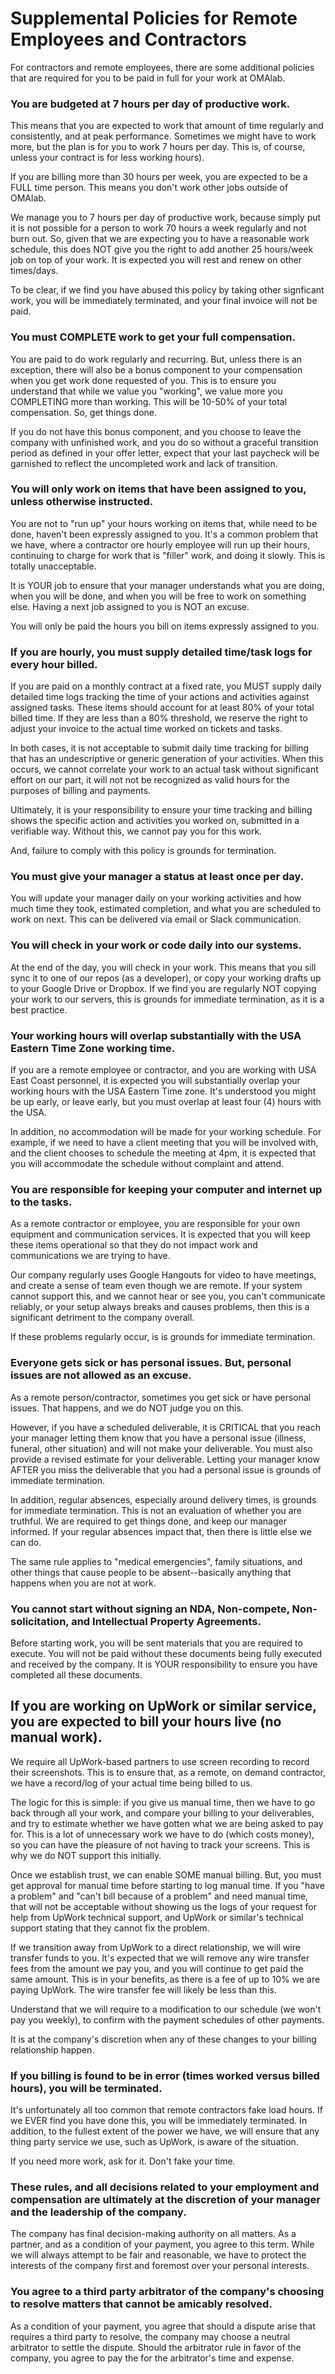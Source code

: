 # Supplemental Policies for Remote Employees and Contractors

For contractors and remote employees, there are some additional policies that are required for you to be paid in full for your work at OMAlab.  

### You are budgeted at 7 hours per day of productive work.

This means that you are expected to work that amount of time regularly and consistently, and at peak performance. Sometimes we might have to work more, but the plan is for you to work 7 hours per day. This is, of course, unless your contract is for less working hours\). 

If you are billing more than 30 hours per week, you are expected to be a FULL time person. This means you don't work other jobs outside of OMAlab.  

We manage you to 7 hours per day of productive work, because simply put it is not possible for a person to work 70 hours a week regularly and not burn out. So, given that we are expecting you to have a reasonable work schedule, this does NOT give you the right to add another 25 hours/week job on top of your work. It is expected you will rest and renew on other times\/days. 

To be clear, if we find you have abused this policy by taking other signficant work, you will be immediately terminated, and your final invoice will not be paid. 

### You must COMPLETE work to get your full compensation.

You are paid to do work regularly and recurring. But, unless there is an exception, there will also be a bonus component to your compensation when you get work done requested of you. This is to ensure you understand that while we value you "working", we value more you COMPLETING more than working. This will be 10-50% of your total compensation. So, get things done. 

If you do not have this bonus component, and you choose to leave the company with unfinished work, and you do so without a graceful transition period as defined in your offer letter, expect that your last paycheck will be garnished to reflect the uncompleted work and lack of transition. 

### You will only work on items that have been assigned to you, unless otherwise instructed.

You are not to "run up" your hours working on items that, while need to be done, haven't been expressly assigned to you. It's a common problem that we have, where a contractor ore hourly employee will run up their hours, continuing to charge for work that is "filler" work, and doing it slowly. This is totally unacceptable. 

It is YOUR job to ensure that your manager understands what you are doing, when you will be done, and when you will be free to work on something else.  Having a next job assigned to you is NOT an excuse.  

You will only be paid the hours you bill on items expressly assigned to you. 

### If you are hourly, you must supply detailed time/task logs for every hour billed. 

If you are paid on a monthly contract at a fixed rate, you MUST supply daily detailed time logs tracking the time of your actions and activities against assigned tasks. These items should account for at least 80% of your total billed time. If they are less than a 80% threshold, we reserve the right to adjust your invoice to the actual time worked on tickets and tasks.  

In both cases, it is not acceptable to submit daily time tracking for billing that has an undescriptive or generic generation of your activities. When this occurs, we cannot correlate your work to an actual task without significant effort on our part, it will not not be recognized as valid hours for the purposes of billing and payments. 

Ultimately, it is your responsibility to ensure your time tracking and billing shows the specific action and activities you worked on, submitted in a verifiable way. Without this, we cannot pay you for this work. 

And, failure to comply with this policy is grounds for termination.  

### You must give your manager a status at least once per day.

You will update your manager daily on your working activities and how much time they took, estimated completion, and what you are scheduled to work on next. This can be delivered via email or Slack communication. 

### You will check in your work or code daily into our systems.

At the end of the day, you will check in your work. This means that you sill sync it to one of our repos \(as a developer\), or copy your working drafts up to your Google Drive or Dropbox. If we find you are regularly NOT copying your work to our servers, this is grounds for immediate termination, as it is a best practice. 

### Your working hours will overlap substantially with the USA Eastern Time Zone working time.

If you are a remote employee or contractor, and you are working with USA East Coast personnel, it is expected you will substantially overlap your working hours with the USA Eastern Time zone. It's understood you might be up early, or leave early, but you must overlap at least four \(4\) hours with the USA. 

In addition, no accommodation will be made for your working schedule. For example, if we need to have a client meeting that you will be involved with, and the client chooses to schedule the meeting at 4pm, it is expected that you will accommodate the schedule without complaint and attend.  

### You are responsible for keeping your computer and internet up to the tasks.

As a remote contractor or employee, you are responsible for your own equipment and communication services. It is expected that you will keep these items operational so that they do not impact work and communications we are trying to have.

Our company regularly uses Google Hangouts for video to have meetings, and create a sense of team even though we are remote. If your system cannot support this, and we cannot hear or see you, you can't communicate reliably, or your setup always breaks and causes problems, then this is a significant detriment to the company overall.  

If these problems regularly occur, is is grounds for immediate termination. 

### Everyone gets sick or has personal issues. But, personal issues are not allowed as an excuse. 

As a remote person/contractor, sometimes you get sick or have personal issues. That happens, and we do NOT judge you on this. 

However, if you have a scheduled deliverable, it is CRITICAL that you reach your manager letting them know that you have a personal issue (illness, funeral, other situation) and will not make your deliverable. You must also provide a revised estimate for your deliverable. Letting your manager know AFTER you miss the deliverable that you had a personal issue is grounds of immediate termination. 

In addition, regular absences, especially around delivery times, is grounds for immediate termination. This is not an evaluation of whether you are truthful. We are required to get things done, and keep our manager informed. If your regular absences impact that, then there is little else we can do. 

The same rule applies to "medical emergencies", family situations, and other things that cause people to be absent--basically anything that happens when you are not at work. 

### You cannot start without signing an NDA, Non-compete, Non-solicitation, and Intellectual Property Agreements. 

Before starting work, you will be sent materials that you are required to execute. You will not be paid without these documents being fully executed and received by the company. It is YOUR responsibility to ensure you have completed all these documents. 

## If you are working on UpWork or similar service, you are expected to bill your hours live \(no manual work\). 

We require all UpWork-based partners to use screen recording to record their screenshots. This is to ensure that, as a remote, on demand contractor, we have a record/log of your actual time being billed to us. 

The logic for this is simple: if you give us manual time, then we have to go back through all your work, and compare your billing to your deliverables, and try to estimate whether we have gotten what we are being asked to pay for. This is a lot of unnecessary work we have to do \(which costs money\), so you can have the pleasure of not having to track your screens. This is why we do NOT support this initially. 

Once we establish trust, we can enable  SOME manual billing. But, you must get approval for manual time before starting to log manual time. If you "have a problem" and "can't bill because of a problem" and need manual time, that will not be acceptable without showing us the logs of your request for help from UpWork technical support, and UpWork or similar's technical support stating that they cannot fix the problem.

If we transition away from UpWork to a direct relationship, we will wire transfer funds to you. It's expected that we will remove any wire transfer fees from the amount we pay you, and you will continue to get paid the same amount. This is in your benefits, as there is a fee of up to 10% we are paying UpWork. The wire transfer fee will likely be less than this. 

Understand that we will require to a modification to our schedule \(we won't pay you weekly\), to confirm with the payment schedules of other payments.  

It is at the company's discretion when any of these changes to your billing relationship happen.  

### If you billing is found to be in error \(times worked versus billed hours\), you will be terminated.

It's unfortunately all too common that remote contractors fake load hours. If we EVER find you have done this, you will be immediately terminated. In addition, to the fullest extent of the power we have, we will ensure that any thing party service we use, such as UpWork, is aware of the situation.  

If you need more work, ask for it. Don't fake your time. 

### These rules, and all decisions related to your employment and compensation are ultimately at the discretion of your manager and the leadership of the company.

The company has final decision-making authority on all matters. As a partner, and as a condition of your payment, you agree to this term.  While we will always attempt to be fair and reasonable, we have to protect the interests of the company first and foremost over your personal interests. 

### You agree to a third party arbitrator of the company's choosing to resolve matters that cannot be amicably resolved. 

As a condition of your payment, you agree that should a dispute arise that requires a third party to resolve, the company may choose a neutral arbitrator to settle the dispute. Should the arbitrator rule in favor of the company, you agree to pay the for the arbitrator's time and expense. 

